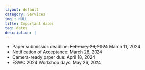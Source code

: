 ```yaml
---
layout: default
category: Services
img : NULL
title: Important dates
tag: dates
description: |
---
```

- Paper submission deadline: ~~February 26, 2024~~ March 11, 2024
- Notification of Acceptance: March 28, 2024
- Camera-ready paper due: April 18, 2024
- ESWC 2024 Workshop days: May 26, 2024